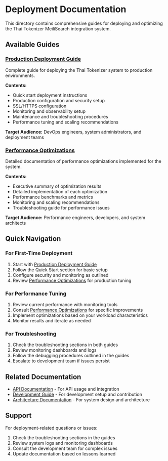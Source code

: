 # Deployment Documentation

This directory contains comprehensive guides for deploying and optimizing the Thai Tokenizer MeiliSearch integration system.

## Available Guides

### [Production Deployment Guide](PRODUCTION_DEPLOYMENT.md)
Complete guide for deploying the Thai Tokenizer system to production environments.

**Contents:**
- Quick start deployment instructions
- Production configuration and security setup
- SSL/HTTPS configuration
- Monitoring and observability setup
- Maintenance and troubleshooting procedures
- Performance tuning and scaling recommendations

**Target Audience:** DevOps engineers, system administrators, and deployment teams

### [Performance Optimizations](PERFORMANCE_OPTIMIZATIONS.md)
Detailed documentation of performance optimizations implemented for the system.

**Contents:**
- Executive summary of optimization results
- Detailed implementation of each optimization
- Performance benchmarks and metrics
- Monitoring and scaling recommendations
- Troubleshooting guide for performance issues

**Target Audience:** Performance engineers, developers, and system architects

## Quick Navigation

### For First-Time Deployment
1. Start with [Production Deployment Guide](PRODUCTION_DEPLOYMENT.md)
2. Follow the Quick Start section for basic setup
3. Configure security and monitoring as outlined
4. Review [Performance Optimizations](PERFORMANCE_OPTIMIZATIONS.md) for production tuning

### For Performance Tuning
1. Review current performance with monitoring tools
2. Consult [Performance Optimizations](PERFORMANCE_OPTIMIZATIONS.md) for specific improvements
3. Implement optimizations based on your workload characteristics
4. Monitor results and iterate as needed

### For Troubleshooting
1. Check the troubleshooting sections in both guides
2. Review monitoring dashboards and logs
3. Follow the debugging procedures outlined in the guides
4. Escalate to development team if issues persist

## Related Documentation

- [API Documentation](../api/index.md) - For API usage and integration
- [Development Guide](../development/index.md) - For development setup and contribution
- [Architecture Documentation](../architecture/index.md) - For system design and architecture

## Support

For deployment-related questions or issues:
1. Check the troubleshooting sections in the guides
2. Review system logs and monitoring dashboards
3. Consult the development team for complex issues
4. Update documentation based on lessons learned